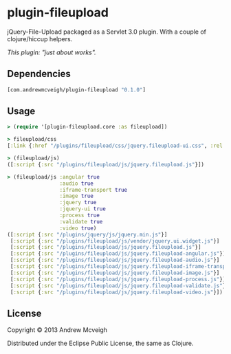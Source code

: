 # plugin-fileupload

jQuery-File-Upload packaged as a Servlet 3.0 plugin. With a couple of
clojure/hiccup helpers.

*This plugin: "just about works".*


## Dependencies

```clojure
[com.andrewmcveigh/plugin-fileupload "0.1.0"]
```

## Usage

```clojure
> (require '[plugin-fileupload.core :as fileupload])

> fileupload/css
[:link {:href "/plugins/fileupload/css/jquery.fileupload-ui.css", :rel "stylesheet"}]

> (fileupload/js)
([:script {:src "/plugins/fileupload/js/jquery.fileupload.js"}])

> (fileupload/js :angular true
                 :audio true
                 :iframe-transport true
                 :image true
                 :jquery true
                 :jquery-ui true
                 :process true
                 :validate true
                 :video true)
([:script {:src "/plugins/jquery/js/jquery.min.js"}]
 [:script {:src "/plugins/fileupload/js/vendor/jquery.ui.widget.js"}]
 [:script {:src "/plugins/fileupload/js/jquery.fileupload.js"}]
 [:script {:src "/plugins/fileupload/js/jquery.fileupload-angular.js"}]
 [:script {:src "/plugins/fileupload/js/jquery.fileupload-audio.js"}]
 [:script {:src "/plugins/fileupload/js/jquery.fileupload-iframe-transport.js"}]
 [:script {:src "/plugins/fileupload/js/jquery.fileupload-image.js"}]
 [:script {:src "/plugins/fileupload/js/jquery.fileupload-process.js"}]
 [:script {:src "/plugins/fileupload/js/jquery.fileupload-validate.js"}]
 [:script {:src "/plugins/fileupload/js/jquery.fileupload-video.js"}])
```


## License

Copyright © 2013 Andrew Mcveigh

Distributed under the Eclipse Public License, the same as Clojure.
